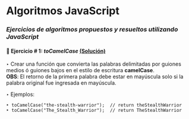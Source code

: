 # Algoritmos JavaScript

### _Ejercicios de algoritmos propuestos y resueltos utilizando JavaScript_

#### :small_orange_diamond: Ejercicio # 1: _toCamelCase_  [(Solución)](https://github.com/Pablo-MC/algorithms-js/blob/master/exercises/toCamelCase.js)
‣ Crear una función que convierta las palabras delimitadas por guiones medios ó guiones bajos en el estilo de escritura **camelCase**.     
__OBS__: El retorno de la primera palabra debe estar en mayúscula solo si la palabra original fue ingresada en mayúscula. 
  
‣ Ejemplos: 
~~~  
‣ toCamelCase("the-stealth-warrior");  // return theStealthWarrior
‣ toCamelCase("The_Stealth_Warrior");  // return TheStealthWarrior
~~~

